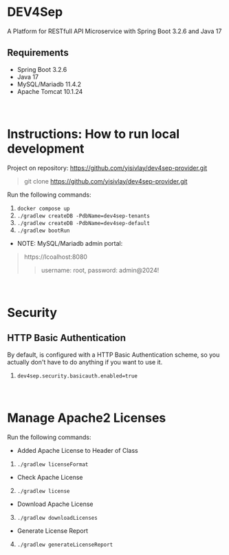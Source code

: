 # DEV4Sep
A Platform for RESTfull API Microservice with Spring Boot 3.2.6 and Java 17

## Requirements
* Spring Boot 3.2.6
* Java 17
* MySQL/Mariadb 11.4.2
* Apache Tomcat 10.1.24

<br> Instructions: How to run local development
=================
Project on repository: https://github.com/yisivlay/dev4sep-provider.git
>git clone https://github.com/yisivlay/dev4sep-provider.git

Run the following commands:
1. `docker compose up`
2. `./gradlew createDB -PdbName=dev4sep-tenants`
3. `./gradlew createDB -PdbName=dev4sep-default`
4. `./gradlew bootRun`

* NOTE: MySQL/Mariadb admin portal:
> https://lcoalhost:8080
>> username: root, password: admin@2024!


<br> Security
=============
HTTP Basic Authentication
-------------------------
By default, is configured with a HTTP Basic Authentication scheme, so you actually don't have to do anything if you want to use it.
1. `dev4sep.security.basicauth.enabled=true`

<br> Manage Apache2 Licenses 
============================
Run the following commands:
* Added Apache License to Header of Class
1. `./gradlew licenseFormat`
* Check Apache License
2. `./gradlew license`
* Download Apache License
3. `./gradlew downloadLicenses`
* Generate License Report
4. `./gradlew generateLicenseReport`
